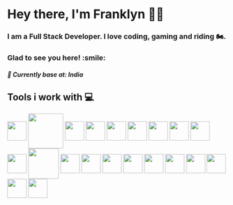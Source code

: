 <h1 align="left">Hey there, I'm Franklyn 👋🏻 </h1>
<h3 align="left"> I am a Full Stack Developer. I love coding, gaming and riding 🏍️. </h3>
<h3 align="left"> Glad to see you here! :smile: </h3>
<h5 align="left">📍 Currently base at: India</h5>

<h2 align='left''> Tools i work with 💻 </h2>
<p align='left'>
<img width ='44px' align='center' src ='https://raw.githubusercontent.com/rahulbanerjee26/githubAboutMeGenerator/main/icons/reactjs.svg'>
<img width ='80px' align='center' src ='https://upload.wikimedia.org/wikipedia/commons/thumb/2/2d/Next.js_wordmark.svg/640px-Next.js_wordmark.svg.png'>
<img width ='44px' align='center' src ='https://raw.githubusercontent.com/rahulbanerjee26/githubAboutMeGenerator/main/icons/javascript.svg'>
<img width ='44px' align='center' src ='https://raw.githubusercontent.com/rahulbanerjee26/githubAboutMeGenerator/main/icons/nodejs.svg'>
<img width ='44px' align='center' src ='https://raw.githubusercontent.com/rahulbanerjee26/githubAboutMeGenerator/main/icons/mongodb.svg'>
<img width ='44px' align='center' src ='https://raw.githubusercontent.com/rahulbanerjee26/githubAboutMeGenerator/main/icons/typescript.svg'>
<img width ='44px' align='center' src ='https://raw.githubusercontent.com/rahulbanerjee26/githubAboutMeGenerator/main/icons/postman.svg'>
<img width ='44px' align='center' src ='https://user-images.githubusercontent.com/958486/218346783-72be5ae3-b953-4dd7-b239-788a882fdad6.svg'>   
<img width ='44px' align='center' src ='https://raw.githubusercontent.com/rahulbanerjee26/githubAboutMeGenerator/main/icons/redux.svg'>   
<img width ='44px' align='center' src ='https://upload.wikimedia.org/wikipedia/commons/thumb/a/a1/AJAX_logo_by_gengns.svg/597px-AJAX_logo_by_gengns.svg.png?20221015001337'>  
<img width ='70px' align='center' src ='https://upload.wikimedia.org/wikipedia/commons/thumb/d/d3/Logo_jQuery.svg/640px-Logo_jQuery.svg.png'>  
<img width ='44px' align='center' src ='https://raw.githubusercontent.com/rahulbanerjee26/githubAboutMeGenerator/main/icons/git.svg'>
<img width ='44px' align='center' src ='https://raw.githubusercontent.com/rahulbanerjee26/githubAboutMeGenerator/main/icons/github.svg'>
<img width ='44px' align='center' src ='https://raw.githubusercontent.com/rahulbanerjee26/githubAboutMeGenerator/main/icons/html.svg'>  
<img width ='44px' align='center' src ='https://raw.githubusercontent.com/rahulbanerjee26/githubAboutMeGenerator/main/icons/css.svg'>
<img width ='44px' align='center' src ='https://mui.com/static/logo.png'>
<img width ='44px' align='center' src ='https://raw.githubusercontent.com/rahulbanerjee26/githubAboutMeGenerator/main/icons/bootstrap.svg'> 
<img width ='44px' align='center' src ='https://raw.githubusercontent.com/rahulbanerjee26/githubAboutMeGenerator/main/icons/tailwind.svg'>                
<img width ='44px' align='center' src ='https://raw.githubusercontent.com/rahulbanerjee26/githubAboutMeGenerator/main/icons/sass.svg'>
<img width ='44px' align='center' src ='https://raw.githubusercontent.com/rahulbanerjee26/githubAboutMeGenerator/main/icons/postgresql.svg'>
<img width ='44px' align='center' src ='https://raw.githubusercontent.com/rahulbanerjee26/githubAboutMeGenerator/main/icons/figma.svg'>

<br>
</p>
<br>

